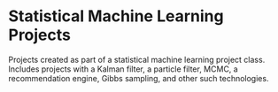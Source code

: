 ﻿# Statistical Machine Learning Projects
 
 Projects created as part of a statistical machine learning project class.  
 Includes projects with a Kalman filter, a particle filter, MCMC, a recommendation engine, Gibbs sampling, and other such technologies.
